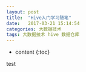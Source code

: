 ```yaml
---
layout: post
title:  "Hive入门学习随笔"
date:   2017-03-21 15:14:54
categories: 大数据技术
tags: 大数据技术 hive 数据仓库
---
```


* content
{:toc}

test
